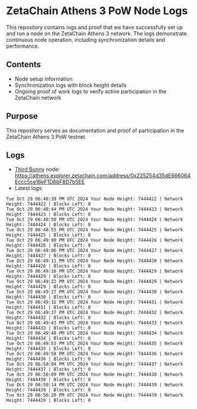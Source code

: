 # ZetaChain Athens 3 PoW Node Logs
This repository contains logs and proof that we have successfully set up and run a node on the ZetaChain Athens 3 network. The logs demonstrate continuous node operation, including synchronization details and performance.

## Contents
- Node setup information
- Synchronization logs with block height details
- Ongoing proof of work logs to verify active participation in the ZetaChain network

## Purpose
This repository serves as documentation and proof of participation in the ZetaChain Athens 3 PoW testnet.

## Logs

- [Third Bunny](https://thirdbunny.xyz/) node: https://athens.explorer.zetachain.com/address/0x225254d35dE666064Eccc5ce16eF1D8bF8D7b5EE
- Latest logs:
```
Tue Oct 29 06:48:39 PM UTC 2024 Your Node Height: 7444422 | Network Height: 7444422 | Blocks Left: 0
Tue Oct 29 06:48:44 PM UTC 2024 Your Node Height: 7444423 | Network Height: 7444423 | Blocks Left: 0
Tue Oct 29 06:48:50 PM UTC 2024 Your Node Height: 7444424 | Network Height: 7444424 | Blocks Left: 0
Tue Oct 29 06:48:55 PM UTC 2024 Your Node Height: 7444425 | Network Height: 7444425 | Blocks Left: 0
Tue Oct 29 06:49:00 PM UTC 2024 Your Node Height: 7444426 | Network Height: 7444426 | Blocks Left: 0
Tue Oct 29 06:49:06 PM UTC 2024 Your Node Height: 7444427 | Network Height: 7444427 | Blocks Left: 0
Tue Oct 29 06:49:11 PM UTC 2024 Your Node Height: 7444428 | Network Height: 7444428 | Blocks Left: 0
Tue Oct 29 06:49:16 PM UTC 2024 Your Node Height: 7444429 | Network Height: 7444429 | Blocks Left: 0
Tue Oct 29 06:49:22 PM UTC 2024 Your Node Height: 7444429 | Network Height: 7444429 | Blocks Left: 0
Tue Oct 29 06:49:27 PM UTC 2024 Your Node Height: 7444430 | Network Height: 7444430 | Blocks Left: 0
Tue Oct 29 06:49:32 PM UTC 2024 Your Node Height: 7444431 | Network Height: 7444431 | Blocks Left: 0
Tue Oct 29 06:49:37 PM UTC 2024 Your Node Height: 7444432 | Network Height: 7444432 | Blocks Left: 0
Tue Oct 29 06:49:43 PM UTC 2024 Your Node Height: 7444433 | Network Height: 7444433 | Blocks Left: 0
Tue Oct 29 06:49:48 PM UTC 2024 Your Node Height: 7444434 | Network Height: 7444434 | Blocks Left: 0
Tue Oct 29 06:49:53 PM UTC 2024 Your Node Height: 7444435 | Network Height: 7444435 | Blocks Left: 0
Tue Oct 29 06:49:58 PM UTC 2024 Your Node Height: 7444436 | Network Height: 7444436 | Blocks Left: 0
Tue Oct 29 06:50:04 PM UTC 2024 Your Node Height: 7444437 | Network Height: 7444437 | Blocks Left: 0
Tue Oct 29 06:50:09 PM UTC 2024 Your Node Height: 7444438 | Network Height: 7444438 | Blocks Left: 0
Tue Oct 29 06:50:14 PM UTC 2024 Your Node Height: 7444439 | Network Height: 7444439 | Blocks Left: 0
Tue Oct 29 06:50:20 PM UTC 2024 Your Node Height: 7444439 | Network Height: 7444439 | Blocks Left: 0
```
